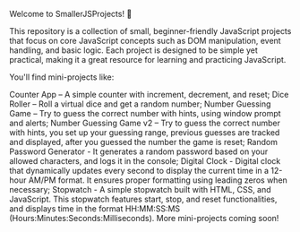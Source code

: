 Welcome to SmallerJSProjects! 🚀

This repository is a collection of small, beginner-friendly JavaScript projects that focus on core JavaScript concepts such as DOM manipulation, event handling, and basic logic. Each project is designed to be simple yet practical, making it a great resource for learning and practicing JavaScript.

You'll find mini-projects like:

Counter App – A simple counter with increment, decrement, and reset;
Dice Roller – Roll a virtual dice and get a random number;
Number Guessing Game – Try to guess the correct number with hints, using window prompt and alerts;
Number Guessing Game v2 – Try to guess the correct number with hints, you set up your guessing range, previous guesses are tracked and displayed, after you guessed the number the game is reset;
Random Password Generator - It generates a random password based on your allowed characters, and logs it in the console;
Digital Clock - Digital clock that dynamically updates every second to display the current time in a 12-hour AM/PM format. It ensures proper formatting using leading zeros when necessary;
Stopwatch - A simple stopwatch built with HTML, CSS, and JavaScript. This stopwatch features start, stop, and reset functionalities, and displays time in the format HH:MM:SS:MS (Hours:Minutes:Seconds:Milliseconds).
More mini-projects coming soon!